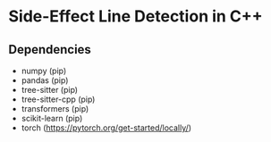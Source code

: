 # Side-Effect Line Detection in C++

## Dependencies
- numpy (pip)
- pandas (pip)
- tree-sitter (pip)
- tree-sitter-cpp (pip)
- transformers (pip)
- scikit-learn (pip)
- torch (https://pytorch.org/get-started/locally/)